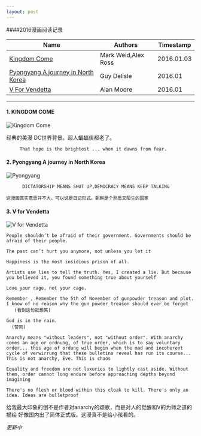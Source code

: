 ```yaml
---
layout: post
---
```


####2016漫画阅读记录




| Name            | Authors                  | Timestamp        |
|----------------|--------------------------|------------------|
| [Kingdom Come][1]     | Mark Weid,Alex Ross       | 2016.01.03 |   
| [Pyongyang A journey in North Korea][2] | Guy Delisle |  2016.01 |  
| [V For Vendetta][3] | Alan Moore  | 2016.01 |



[1]: <https://en.wikipedia.org/wiki/Kingdom_Come_(comics)> "Kingdom Come"
[2]: <https://en.wikipedia.org/wiki/Pyongyang:_A_Journey_in_North_Korea>  "Pyongyang A journey in North Korea"
[3]: <https://en.wikipedia.org/wiki/V_for_Vendetta> "V for Vendetta"



-------


#### 1. KINGDOM COME

   ![Kingdom Come](http://www.oconowocc.com/wp-content/uploads/2013/06/Kingdom_Come_Action_Figures_1024x768.jpg)

   经典的美漫 DC世界背景。超人蝙蝠侠都老了。
  
         That hope is the brightest ... when it dawns from fear.
  
#### 2. Pyongyang A journey in North Korea
   
![Pyongyang](http://smithsonianapa.org/bookdragon/wp-content/uploads/sites/10/2011/03/Pyongyang.jpg)

          DICTATORSHIP MEANS SHUT UP,DEMOCRACY MEANS KEEP TALKING 

    这漫画其实意思并不大，可以说是日记形式。朝鲜是个熟悉又陌生的国家

#### 3. V for Vendetta
 
![V for Vendetta](http://www.wired.com/images_blogs/underwire/2011/12/vforvendetta.jpg)

    People shouldn’t be afraid of their government. Governments should be afraid of their people.

    The past can’t hurt you anymore, not unless you let it

    Happiness is the most insidious prison of all.

    Artists use lies to tell the truth. Yes, I created a lie. But because you believed it, you found something true about yourself

    Love your rage, not your cage.

    Remember , Remember the 5th of November of gunpowder treason and plot. I know of no reason why the gun powder treason should ever be forgot   
       (看到这句就想笑)

    God is in the rain.
      (赞同)

    Anarchy means "without leaders", not "without order". With anarchy comes an age or ordnung, of true order, which is to say voluntary order... this age of ordung will begin when the mad and incoherent cycle of verwirrung that these bulletins reveal has run its course... This is not anarchy, Eve. This is chaos

    Equality and freedom are not luxuries to lightly cast aside. Without them, order cannot long endure before approaching depths beyond imagining

    There's no flesh or blood within this cloak to kill. There's only an idea. Ideas are bulletproof


给我最大印象的倒不是作者对anarchy的颂歌，而是对人的觉醒和V的为师之道的描绘
好像国内出了简体正式版。这漫真不是给小孩看的。


*更新中*